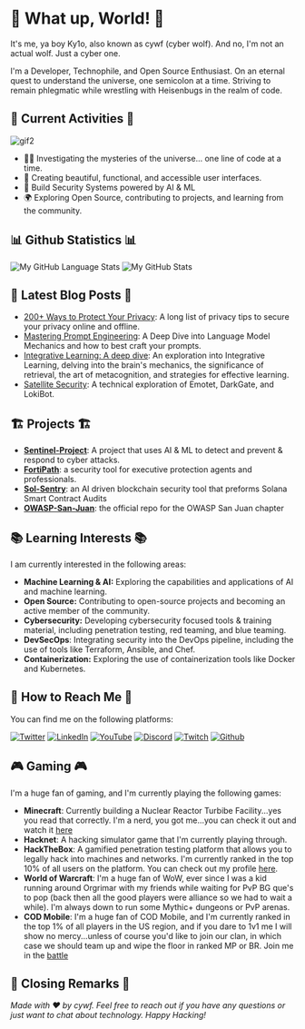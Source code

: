 # 🚀 What up, World! 🚀

It's me, ya boy Ky1o, also known as cywf (cyber wolf). And no, I'm not an actual wolf. Just a cyber one.

I'm a Developer, Technophile, and Open Source Enthusiast. On an eternal quest to understand the universe, one semicolon at a time. Striving to remain phlegmatic while wrestling with Heisenbugs in the realm of code.

## 🎉 Current Activities 🎉

![gif2](https://media.giphy.com/media/Z543HuFdQAmkg/giphy.gif)

- 🕵️‍♀️ Investigating the mysteries of the universe... one line of code at a time.
- 🎨 Creating beautiful, functional, and accessible user interfaces.
- 🚀 Build Security Systems powered by AI & ML
- 🌍 Exploring Open Source, contributing to projects, and learning from the community.

## 📊 Github Statistics 📊
![My GitHub Language Stats](https://github-readme-stats.vercel.app/api/top-langs/?username=cywf&langs_count=5&theme=tokyonight&cache_seconds=86400)
![My GitHub Stats](https://github-readme-stats.vercel.app/api/?username=cywf&count_private=true&theme=tokyonight&show_icons=true&cache_seconds=86400)

## 📝 Latest Blog Posts 📝

- [200+ Ways to Protect Your Privacy](https://gist.github.com/cywf/ec0e06983acb16549ee3c58de681543a): A long list of privacy tips to secure your privacy online and offline.
- [Mastering Prompt Engineering](https://gist.github.com/cywf/cc19004e4d6bc57b285efca9fb9da129): A Deep Dive into Language Model Mechanics and how to best craft your prompts.
- [Integrative Learning: A deep dive](https://gist.github.com/cywf/e5398eb4bb1a01088b19b1aea6feec4f): An exploration into Integrative Learning, delving into the brain's mechanics, the significance of retrieval, the art of metacognition, and strategies for effective learning.
- [Satellite Security](https://gist.github.com/cywf/f91f0194d385da8e443d62159f224a4f): A technical exploration of Emotet, DarkGate, and LokiBot.

## 🏗️ Projects 🏗️

- [**Sentinel-Project**](https://github.com/folkvarlabs/sentinel-project): A project that uses AI & ML to detect and prevent & respond to cyber attacks. 
- [**FortiPath**](https://github.com/cywf/FortiPath): a security tool for executive protection agents and professionals.
- [**Sol-Sentry**](https://github.com/cywf/Sol-Sentry): an AI driven blockchain security tool that preforms Solana Smart Contract Audits
- [**OWASP-San-Juan**](https://github.com/cywf/www-chapter-san-juan): the official repo for the OWASP San Juan chapter

## 📚 Learning Interests 📚

I am currently interested in the following areas:

- **Machine Learning & AI:** Exploring the capabilities and applications of AI and machine learning.
- **Open Source:** Contributing to open-source projects and becoming an active member of the community.
- **Cybersecurity:** Developing cybersecurity focused tools & training material, including penetration testing, red teaming, and blue teaming.
- **DevSecOps**: Integrating security into the DevOps pipeline, including the use of tools like Terraform, Ansible, and Chef.
- **Containerization:** Exploring the use of containerization tools like Docker and Kubernetes.

## 📮 How to Reach Me 📮

You can find me on the following platforms:

[![Twitter](https://img.shields.io/twitter/follow/cwfpk?style=social)](https://twitter.com/cwfpk)
[![LinkedIn](https://img.shields.io/badge/LinkedIn-0077B5?style=for-the-badge&logo=linkedin&logoColor=white)](https://www.linkedin.com/in/kparisher/)
[![YouTube](https://img.shields.io/badge/YouTube-FF0000?style=for-the-badge&logo=youtube&logoColor=white)](https://www.youtube.com/@thealt-f4society936)
[![Discord](https://img.shields.io/badge/Discord-7289DA?style=for-the-badge&logo=discord&logoColor=white)](https://discord.gg/nQgTBZZrA4)
[![Twitch](https://img.shields.io/badge/Twitch-9146FF?style=for-the-badge&logo=twitch&logoColor=white)](https://www.twitch.tv/altf4society)
[![Github](https://img.shields.io/badge/GitHub-100000?style=for-the-badge&logo=github&logoColor=white)](https://github.com/cywf)

## 🎮 Gaming 🎮

I'm a huge fan of gaming, and I'm currently playing the following games:

- **Minecraft**: Currently building a Nuclear Reactor Turbibe Facility...yes you read that correctly. I'm a nerd, you got me...you can check it out and watch it [here](https://www.youtube.com/watch?v=ag0bRABA0Nw&t=101s)
- **Hacknet**: A hacking simulator game that I'm currently playing through. 
- **HackTheBox**: A gamified penetration testing platform that allows you to legally hack into machines and networks. I'm currently ranked in the top 10% of all users on the platform. You can check out my profile [here](https://app.hackthebox.com/profile/752236).
- **World of Warcraft**: I'm a huge fan of WoW, ever since I was a kid running around Orgrimar with my friends while waiting for PvP BG que's to pop (back then all the good players were alliance so we had to wait a while). I'm always down to run some Mythic+ dungeons or PvP arenas.
- **COD Mobile**: I'm a huge fan of COD Mobile, and I'm currently ranked in the top 1% of all players in the US region, and if you dare to 1v1 me I will show no mercy...unless of course you'd like to join our clan, in which case we should team up and wipe the floor in ranked MP or BR. Join me in the [battle](https://www.callofduty.com/cdn/invite/west/system_en_US.html)

## 📜 Closing Remarks 📜

_Made with :heart: by cywf. Feel free to reach out if you have any questions or just want to chat about technology. Happy Hacking!_
